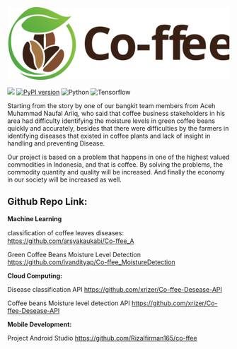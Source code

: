<p align="center">
  <img width="500" alt="logo" src="Images\logo2.svg"/>
</p>

[![](https://img.shields.io/badge/ID%20Team-C22_PC377-blue)](https://github.com/xrizer/Co-ffee)
[![PyPI version](https://badge.fury.io/py/autokeras.svg)](https://badge.fury.io/py/autokeras)
![Python](https://img.shields.io/badge/python-v3.9.0+-success.svg)
![Tensorflow](https://img.shields.io/badge/tensorflow-v2.8.0+-success.svg)


Starting from the story by one of our bangkit team members from Aceh Muhammad Naufal Ariiq, who said that coffee business stakeholders in his area had difficulty identifying the moisture levels in green coffee beans quickly and accurately, besides that there were difficulties by the farmers in identifying diseases that existed in coffee plants and lack of insight in handling and preventing Disease. 

Our project is based on a problem that happens in one of the highest valued commodities in Indonesia, and that is coffee. By solving the problems, the commodity quantity and quality will be increased. And finally the economy in our society will be increased as well.

## Github Repo Link: ##

**Machine Learning**

classiﬁcation of coffee leaves diseases: 
https://github.com/arsyakaukabi/Co-ffee_A

Green Coffee Beans Moisture Level Detection
https://github.com/ivandityap/Co-ffee_MoistureDetection

**Cloud Computing:**

Disease classification API
https://github.com/xrizer/Co-ffee-Desease-API

Coffee beans Moisture level detection API
https://github.com/xrizer/Co-ffee-Desease-API

**Mobile Development:**

Project Android Studio
https://github.com/Rizalfirman165/co-ffee



